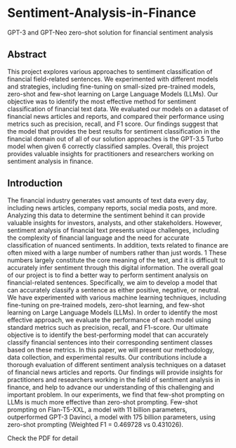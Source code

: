 # Sentiment-Analysis-in-Finance
GPT-3 and GPT-Neo zero-shot solution for financial sentiment analysis
## Abstract
This project explores various approaches to sentiment classification of financial field-related sentences. We experimented with different models and strategies, including fine-tuning on small-sized pre-trained models, zero-shot and few-shot learning on Large Language Models (LLMs). Our objective was to identify the most effective method for sentiment classification of financial text data. We evaluated our models on a dataset of financial news articles and reports, and compared their performance using metrics such as precision, recall, and F1 score. Our findings suggest that the model that provides the best results for sentiment classification in the financial domain out of all of our solution approaches is the GPT-3.5 Turbo model when given 6 correctly classified samples. Overall, this project provides valuable insights for practitioners and researchers working on sentiment analysis in finance.
## Introduction
The financial industry generates vast amounts of text data every day, including news articles, company reports, social media posts, and more. Analyzing this data to determine the sentiment behind it can provide valuable insights for investors, analysts, and other stakeholders. However, sentiment analysis of financial text presents unique challenges, including the complexity of financial language and the need for accurate classification of nuanced sentiments. In addition, texts related to finance are often mixed with a large number of numbers rather than just words. 1
These numbers largely constitute the core meaning of the text, and it is difficult to accurately
infer sentiment through this digital information.
The overall goal of our project is to find a better way to perform sentiment analysis on
financial-related sentences. Specifically, we aim to develop a model that can accurately classify a
sentence as either positive, negative, or neutral. We have experimented with various machine
learning techniques, including fine-tuning on pre-trained models, zero-shot learning, and
few-shot learning on Large Language Models (LLMs).
In order to identify the most effective approach, we evaluate the performance of each model
using standard metrics such as precision, recall, and F1-score. Our ultimate objective is to
identify the best-performing model that can accurately classify financial sentences into their
corresponding sentiment classes based on these metrics.
In this paper, we will present our methodology, data collection, and experimental results. Our
contributions include a thorough evaluation of different sentiment analysis techniques on a
dataset of financial news articles and reports. Our findings will provide insights for practitioners
and researchers working in the field of sentiment analysis in finance, and help to advance our
understanding of this challenging and important problem.
In our experiments, we find that few-shot prompting on LLMs is much more effective than
zero-shot prompting. Few-shot prompting on Flan-T5-XXL, a model with 11 billion parameters,
outperformed GPT-3 Davinci, a model with 175 billion parameters, using zero-shot prompting
(Weighted F1 = 0.469728 vs 0.431026).

Check the PDF for detail
